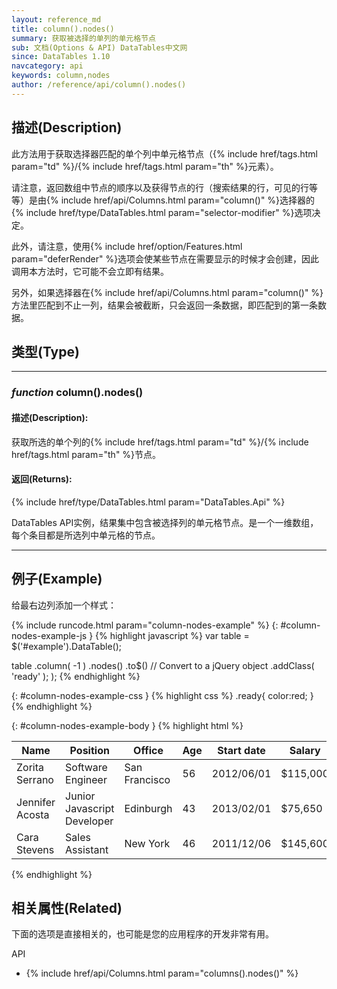 ```yaml
---
layout: reference_md
title: column().nodes()
summary: 获取被选择的单列的单元格节点
sub: 文档(Options & API) DataTables中文网
since: DataTables 1.10
navcategory: api
keywords: column,nodes
author: /reference/api/column().nodes()
---
```


## 描述(Description)
此方法用于获取选择器匹配的单个列中单元格节点（{% include href/tags.html param="td" %}/{% include href/tags.html param="th" %}元素）。

请注意，返回数组中节点的顺序以及获得节点的行（搜索结果的行，可见的行等等）是由{% include href/api/Columns.html param="column()" %}选择器的{% include href/type/DataTables.html param="selector-modifier" %}选项决定。

此外，请注意，使用{% include href/option/Features.html param="deferRender" %}选项会使某些节点在需要显示的时候才会创建，因此调用本方法时，它可能不会立即有结果。

另外，如果选择器在{% include href/api/Columns.html param="column()" %}方法里匹配到不止一列，结果会被截断，只会返回一条数据，即匹配到的第一条数据。



## 类型(Type)
---
    
### _function_ **column().nodes()**   

#### 描述(Description):
获取所选的单个列的{% include href/tags.html param="td" %}/{% include href/tags.html param="th" %}节点。

#### 返回(Returns):


{% include href/type/DataTables.html param="DataTables.Api" %}

DataTables API实例，结果集中包含被选择列的单元格节点。是一个一维数组，每个条目都是所选列中单元格的节点。

--- 
    
## 例子(Example)

给最右边列添加一个样式：

{% include runcode.html param="column-nodes-example" %}
{: #column-nodes-example-js }
{% highlight javascript %}
var table = $('#example').DataTable();
 
table
    .column( -1 )
    .nodes()
    .to$()      // Convert to a jQuery object
    .addClass( 'ready' );
);
{% endhighlight %}

{: #column-nodes-example-css }
{% highlight css %}
.ready{
    color:red;
}
{% endhighlight %}

{: #column-nodes-example-body }
{% highlight html %}
<table id="example" class="display">
        <thead>
            <tr>
                <th>Name</th>
                <th>Position</th>
                <th>Office</th>
                <th>Age</th>
                <th>Start date</th>
                <th>Salary</th>
            </tr>
        </thead>
        <tbody>
             <tr>
                <td>Zorita Serrano</td>
                <td>Software Engineer</td>
                <td>San Francisco</td>
                <td>56</td>
                <td>2012/06/01</td>
                <td>$115,000</td>
            </tr>
            <tr>
                <td>Jennifer Acosta</td>
                <td>Junior Javascript Developer</td>
                <td>Edinburgh</td>
                <td>43</td>
                <td>2013/02/01</td>
                <td>$75,650</td>
            </tr>
            <tr>
                <td>Cara Stevens</td>
                <td>Sales Assistant</td>
                <td>New York</td>
                <td>46</td>
                <td>2011/12/06</td>
                <td>$145,600</td>
            </tr>
        </tbody>
    </table>
{% endhighlight %}


## 相关属性(Related)
下面的选项是直接相关的，也可能是您的应用程序的开发非常有用。

API

- {% include href/api/Columns.html param="columns().nodes()" %}


